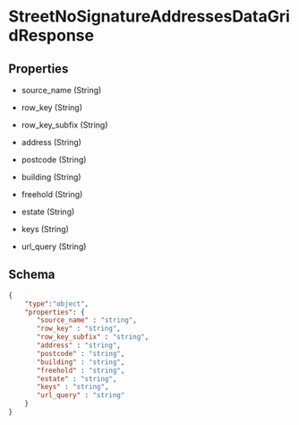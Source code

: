 # StreetNoSignatureAddressesDataGridResponse
## Properties
- source_name (String)

   
- row_key (String)

   
- row_key_subfix (String)

   
- address (String)

   
- postcode (String)

   
- building (String)

   
- freehold (String)

   
- estate (String)

   
- keys (String)

   
- url_query (String)

   

## Schema
```json
{
    "type":"object",
    "properties": {
       "source_name" : "string",
       "row_key" : "string",
       "row_key_subfix" : "string",
       "address" : "string",
       "postcode" : "string",
       "building" : "string",
       "freehold" : "string",
       "estate" : "string",
       "keys" : "string",
       "url_query" : "string"
    }
}
```

